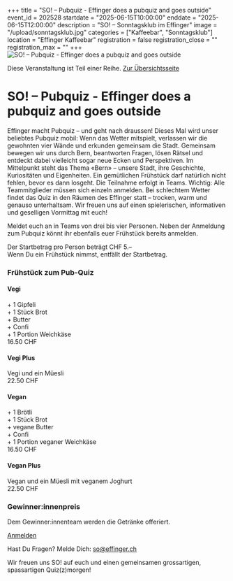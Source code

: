 +++
title = "SO! – Pubquiz - Effinger does a pubquiz and goes outside"
event_id = 202528
startdate = "2025-06-15T10:00:00"
enddate = "2025-06-15T12:00:00"
description = "SO! – Sonntagsklub im Effinger"
image = "/upload/sonntagsklub.jpg"
categories = ["Kaffeebar", "Sonntagsklub"]
location = "Effinger Kaffeebar"
registration = false
registration_close = ""
registration_max = ""
+++
![SO! – Pubquiz - Effinger does a pubquiz and goes outside](/upload/sonntagsklub.jpg)
       
Diese Veranstaltung ist Teil einer Reihe. [Zur Übersichtsseite](/sonntagsklub/#t)

# SO! – Pubquiz - Effinger does a pubquiz and goes outside

Effinger macht Pubquiz – und geht nach draussen! Dieses Mal wird unser beliebtes Pubquiz mobil: Wenn das Wetter mitspielt, verlassen wir die gewohnten vier Wände und erkunden gemeinsam die Stadt. Gemeinsam bewegen wir uns durch Bern, beantworten Fragen, lösen Rätsel und entdeckt dabei vielleicht sogar neue Ecken und Perspektiven. Im Mittelpunkt steht das Thema «Bern» – unsere Stadt, ihre Geschichte, Kuriositäten und Eigenheiten. Ein gemütlichen Frühstück darf natürlich nicht fehlen, bevor es dann losgeht. Die Teilnahme erfolgt in Teams. Wichtig: Alle Teammitglieder müssen sich einzeln anmelden. Bei schlechtem Wetter findet das Quiz in den Räumen des Effinger statt – trocken, warm und genauso unterhaltsam. Wir freuen uns auf einen spielerischen, informativen und geselligen Vormittag mit euch!


Meldet euch an in Teams von drei bis vier Personen. Neben der Anmeldung zum Pubquiz könnt ihr ebenfalls euer Frühstück bereits anmelden.

Der Startbetrag pro Person beträgt CHF 5.– \
Wenn Du ein Frühstück nimmst, entfällt der Startbetrag.

### Frühstück zum Pub-Quiz

#### Vegi
\+ 1 Gipfeli \
\+ 1 Stück Brot \
\+ Butter \
\+ Confi \
\+ 1 Portion Weichkäse \
16.50 CHF

#### Vegi Plus
Vegi und ein Müesli \
22.50 CHF

#### Vegan
\+ 1 Brötli \
\+ 1 Stück Brot \
\+ vegane Butter \
\+ Confi \
\+ 1 Portion veganer Weichkäse \
16.50 CHF

#### Vegan Plus
Vegan und ein Müesli mit veganem Joghurt \
22.50 CHF

### Gewinner:innenpreis
Dem Gewinner:innenteam werden die Getränke offeriert.

<a href="https://docs.google.com/forms/d/e/1FAIpQLSfmb0XLtAmIAOOSswsMzVHo7g3ESbxaMODmbXDEFx7OgRtY0A/viewform?usp=header" class="btn btn-mod btn-large">Anmelden</a>

Hast Du Fragen? Melde Dich: so@effinger.ch

Wir freuen uns SO! auf euch und einen gemeinsamen grossartigen, spassartigen Quiz(z)morgen!
